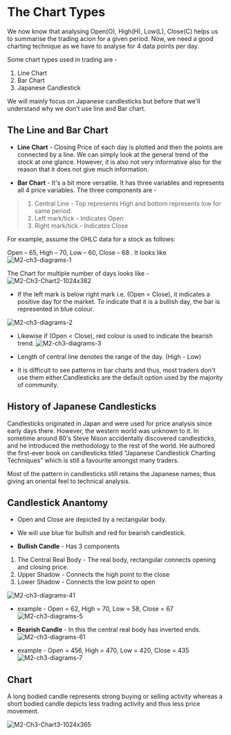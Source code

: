 # The Chart Types

We now know that analysing Open(O), High(H), Low(L), Close(C) helps us to summarise the trading acion for a given period. Now, we need a good charting technique as we have to analyse for 4 data points per day.

Some chart types used in trading are - 

1. Line Chart
2. Bar Chart
3. Japanese Candlestick

We will mainly focus on Japanese candlesticks but before that we'll understand why we don't use line and Bar chart.

## The Line and Bar Chart

* **Line Chart** - Closing Price of each day is plotted and then the points are connected by a line. We can simply look at the general trend of the stock at one glance. However, it is also not very informative also for the reason that it does not give much information.

* **Bar Chart** - It's a bit more versatile. It has three variables and represents all 4 price variables. The three components are - 
> 1. Central Line - Top represents High and bottom represents low for same period.
> 2. Left mark/tick - Indicates Open
> 3. Right mark/tick - Indicates Close

 For example, assume the OHLC data for a stock as follows:

 Open – 65, High – 70, Low – 60, Close – 68 . It looks like
![M2-ch3-diagrams-1](https://user-images.githubusercontent.com/62146744/81428940-aea04c80-917a-11ea-894e-6778c1065894.jpg)

 The Chart for multiple number of days looks like - 
![M2-Ch3-Chart2-1024x382](https://user-images.githubusercontent.com/62146744/81429101-f0c98e00-917a-11ea-9bfd-2604c1f01cb3.jpg)

* If the left mark is below right mark i.e. (Open < Close), it indicates a positive day for the market. To indicate that it is a bullish day, the bar is represented in blue colour.

![M2-ch3-diagrams-2](https://user-images.githubusercontent.com/62146744/81429332-47cf6300-917b-11ea-82f5-862e4390a256.jpg)

* Likewise if (Open < Close), red colour is used to indicate the bearish trend.
![M2-ch3-diagrams-3](https://user-images.githubusercontent.com/62146744/81429342-4aca5380-917b-11ea-8eab-71e1d8610d21.jpg)

* Length of central line denotes the range of the day. (High - Low)
* It is difficult to see patterns in bar charts and thus, most traders don't use them either.Candlesticks are the default option used by the majority of community.

## History of Japanese Candlesticks

Candlesticks originated in Japan and were used for price analysis since early days there. However, the western world was unknown to it. In sometime around 80's Steve Nison accidentally discovered candlesticks, and he introduced the methodology to the rest of the world. He authored the first-ever book on candlesticks titled “Japanese Candlestick Charting Techniques” which is still a favourite amongst many traders.

Most of the pattern in candlesticks still retains the Japanese names; thus giving an oriental feel to technical analysis.

## Candlestick Anantomy

* Open and Close are depicted by a rectangular body.
* We will use blue for bullish and red for bearish candlestick.

* **Bullish Candle** - Has 3 components

1. The Central Real Body - The real body, rectangular connects opening and closing price.
2. Upper Shadow - Connects the high point to the close
3. Lower Shadow - Connects the low point to open

![M2-ch3-diagrams-41](https://user-images.githubusercontent.com/62146744/81432438-8a476e80-9180-11ea-9edc-9848f263e4f4.jpg)

* example - Open = 62, High = 70, Low = 58, Close = 67
![M2-ch3-diagrams-5](https://user-images.githubusercontent.com/62146744/81432444-8ca9c880-9180-11ea-9e5e-894c32c8675a.jpg)

* **Bearish Candle** - In this the central real body has inverted ends.
![M2-ch3-diagrams-61](https://user-images.githubusercontent.com/62146744/81432451-8f0c2280-9180-11ea-9fa0-492ba37a04f5.jpg)

 * example - Open = 456, High = 470, Low = 420, Close = 435
 ![M2-ch3-diagrams-7](https://user-images.githubusercontent.com/62146744/81432461-93d0d680-9180-11ea-91d7-ba7d21db23be.jpg)
 
## Chart 

A long bodied candle represents strong buying or selling activity whereas a short bodied candle depicts less trading activity and thus less price movement.

![M2-Ch3-Chart3-1024x365](https://user-images.githubusercontent.com/62146744/81432961-72241f00-9181-11ea-9293-f7301489a259.jpg)


 
 
 







